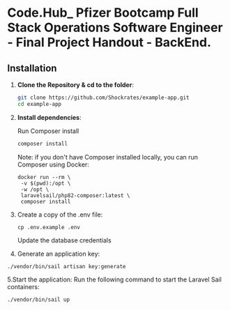 
# Code.Hub_ Pfizer Bootcamp Full Stack Operations Software Engineer - Final Project Handout - BackEnd.


## Installation 



1. **Clone the Repository & cd to the folder**:

   ```bash
   git clone https://github.com/Shockrates/example-app.git
   cd example-app

2. **Install dependencies**:

    Run Composer install 

    ```bash
    composer install
    ```
    Note: if you don't have Composer installed locally, you can run Composer using Docker:

   ```
   docker run --rm \
    -v $(pwd):/opt \
    -w /opt \
    laravelsail/php82-composer:latest \
    composer install
   ```
3. Create a copy of the .env file:

   ```
   cp .env.example .env
   ```

   Update the database credentials

4. Generate an application key:

```
./vendor/bin/sail artisan key:generate
```

5.Start the application: Run the following command to start the Laravel Sail containers:

```
./vendor/bin/sail up
```


    

